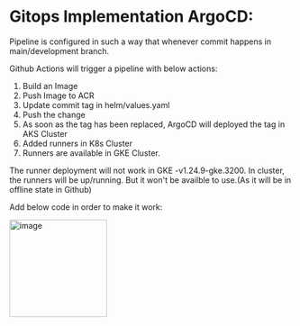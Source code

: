 # Gitops Implementation ArgoCD:

Pipeline is configured in such a way that whenever commit happens in main/development branch.

Github Actions will trigger a pipeline with below actions:

1. Build an Image
2. Push Image to ACR
3. Update commit tag in helm/values.yaml
4. Push the change
5. As soon as the tag has been replaced, ArgoCD will deployed the tag in AKS Cluster
6. Added runners in K8s Cluster
7. Runners are available in GKE Cluster.

The runner deployment will not work in GKE -v1.24.9-gke.3200. In cluster, the runners will be up/running. But it won't be availble to use.(As it will be in offline state in Github)

Add below code in order to make it work:

<img width="173" alt="image" src="https://user-images.githubusercontent.com/128701612/231151321-87e14148-39f2-4110-9ec4-06dad5f55ef7.png">

